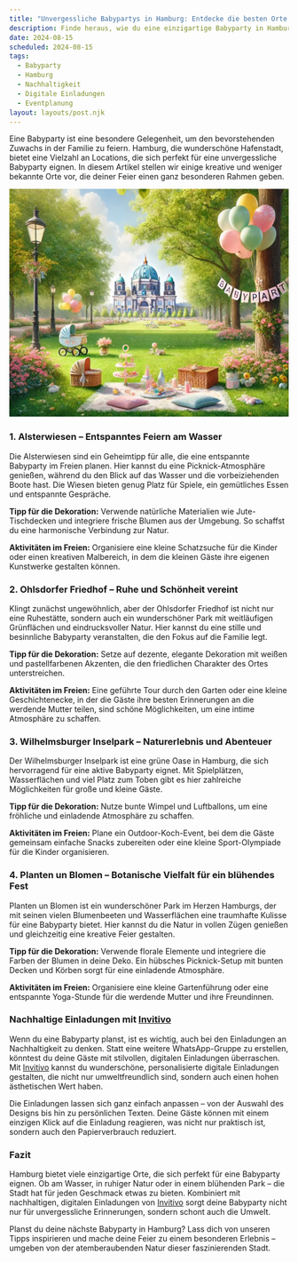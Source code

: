 ```yaml
---
title: "Unvergessliche Babypartys in Hamburg: Entdecke die besten Orte und nachhaltige Einladungen"
description: Finde heraus, wie du eine einzigartige Babyparty in Hamburg gestalten kannst, von geheimen Locations bis hin zu nachhaltigen, digitalen Einladungen.
date: 2024-08-15
scheduled: 2024-08-15
tags:
  - Babyparty
  - Hamburg
  - Nachhaltigkeit
  - Digitale Einladungen
  - Eventplanung
layout: layouts/post.njk
---
```


Eine Babyparty ist eine besondere Gelegenheit, um den bevorstehenden Zuwachs in der Familie zu feiern. Hamburg, die wunderschöne Hafenstadt, bietet eine Vielzahl an Locations, die sich perfekt für eine unvergessliche Babyparty eignen. In diesem Artikel stellen wir einige kreative und weniger bekannte Orte vor, die deiner Feier einen ganz besonderen Rahmen geben.

![Babyparty im Park](/img/picnic-park.webp)

### 1. **Alsterwiesen – Entspanntes Feiern am Wasser**

Die Alsterwiesen sind ein Geheimtipp für alle, die eine entspannte Babyparty im Freien planen. Hier kannst du eine Picknick-Atmosphäre genießen, während du den Blick auf das Wasser und die vorbeiziehenden Boote hast. Die Wiesen bieten genug Platz für Spiele, ein gemütliches Essen und entspannte Gespräche.

**Tipp für die Dekoration:** Verwende natürliche Materialien wie Jute-Tischdecken und integriere frische Blumen aus der Umgebung. So schaffst du eine harmonische Verbindung zur Natur.

**Aktivitäten im Freien:** Organisiere eine kleine Schatzsuche für die Kinder oder einen kreativen Malbereich, in dem die kleinen Gäste ihre eigenen Kunstwerke gestalten können.

### 2. **Ohlsdorfer Friedhof – Ruhe und Schönheit vereint**

Klingt zunächst ungewöhnlich, aber der Ohlsdorfer Friedhof ist nicht nur eine Ruhestätte, sondern auch ein wunderschöner Park mit weitläufigen Grünflächen und eindrucksvoller Natur. Hier kannst du eine stille und besinnliche Babyparty veranstalten, die den Fokus auf die Familie legt.

**Tipp für die Dekoration:** Setze auf dezente, elegante Dekoration mit weißen und pastellfarbenen Akzenten, die den friedlichen Charakter des Ortes unterstreichen.

**Aktivitäten im Freien:** Eine geführte Tour durch den Garten oder eine kleine Geschichtenecke, in der die Gäste ihre besten Erinnerungen an die werdende Mutter teilen, sind schöne Möglichkeiten, um eine intime Atmosphäre zu schaffen.

### 3. **Wilhelmsburger Inselpark – Naturerlebnis und Abenteuer**

Der Wilhelmsburger Inselpark ist eine grüne Oase in Hamburg, die sich hervorragend für eine aktive Babyparty eignet. Mit Spielplätzen, Wasserflächen und viel Platz zum Toben gibt es hier zahlreiche Möglichkeiten für große und kleine Gäste.

**Tipp für die Dekoration:** Nutze bunte Wimpel und Luftballons, um eine fröhliche und einladende Atmosphäre zu schaffen.

**Aktivitäten im Freien:** Plane ein Outdoor-Koch-Event, bei dem die Gäste gemeinsam einfache Snacks zubereiten oder eine kleine Sport-Olympiade für die Kinder organisieren.

### 4. **Planten un Blomen – Botanische Vielfalt für ein blühendes Fest**

Planten un Blomen ist ein wunderschöner Park im Herzen Hamburgs, der mit seinen vielen Blumenbeeten und Wasserflächen eine traumhafte Kulisse für eine Babyparty bietet. Hier kannst du die Natur in vollen Zügen genießen und gleichzeitig eine kreative Feier gestalten.

**Tipp für die Dekoration:** Verwende florale Elemente und integriere die Farben der Blumen in deine Deko. Ein hübsches Picknick-Setup mit bunten Decken und Körben sorgt für eine einladende Atmosphäre.

**Aktivitäten im Freien:** Organisiere eine kleine Gartenführung oder eine entspannte Yoga-Stunde für die werdende Mutter und ihre Freundinnen.

### **Nachhaltige Einladungen mit [Invitivo](https://invitivo.com/create)**

Wenn du eine Babyparty planst, ist es wichtig, auch bei den Einladungen an Nachhaltigkeit zu denken. Statt eine weitere WhatsApp-Gruppe zu erstellen, könntest du deine Gäste mit stilvollen, digitalen Einladungen überraschen. Mit [Invitivo](https://invitivo.com/) kannst du wunderschöne, personalisierte digitale Einladungen gestalten, die nicht nur umweltfreundlich sind, sondern auch einen hohen ästhetischen Wert haben.

Die Einladungen lassen sich ganz einfach anpassen – von der Auswahl des Designs bis hin zu persönlichen Texten. Deine Gäste können mit einem einzigen Klick auf die Einladung reagieren, was nicht nur praktisch ist, sondern auch den Papierverbrauch reduziert.

### **Fazit**

Hamburg bietet viele einzigartige Orte, die sich perfekt für eine Babyparty eignen. Ob am Wasser, in ruhiger Natur oder in einem blühenden Park – die Stadt hat für jeden Geschmack etwas zu bieten. Kombiniert mit nachhaltigen, digitalen Einladungen von [Invitivo](https://invitivo.com) sorgt deine Babyparty nicht nur für unvergessliche Erinnerungen, sondern schont auch die Umwelt.

Planst du deine nächste Babyparty in Hamburg? Lass dich von unseren Tipps inspirieren und mache deine Feier zu einem besonderen Erlebnis – umgeben von der atemberaubenden Natur dieser faszinierenden Stadt.
